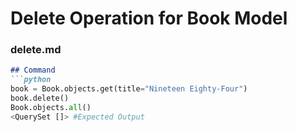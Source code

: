 # Delete Operation for Book Model

### delete.md
```markdown
## Command
```python
book = Book.objects.get(title="Nineteen Eighty-Four")
book.delete()
Book.objects.all()
<QuerySet []> #Expected Output